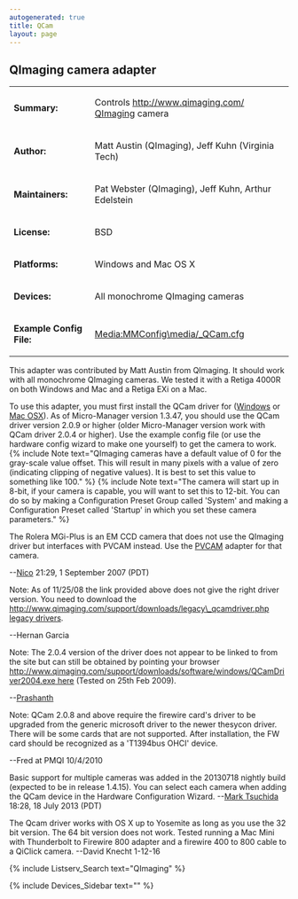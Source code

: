 ```yaml
---
autogenerated: true
title: QCam
layout: page
---
```


## QImaging camera adapter

<table>

<tr>

<td markdown="1">

**Summary:**

</td>

<td markdown="1">

Controls [http://www.qimaging.com/
QImaging](http://www.qimaging.com/_QImaging "wikilink") camera

</td>

</tr>

<tr>

<td markdown="1">

**Author:**

</td>

<td markdown="1">

Matt Austin (QImaging), Jeff Kuhn (Virginia Tech)

</td>

</tr>

<tr>

<td markdown="1">

**Maintainers:**

</td>

<td markdown="1">

Pat Webster (QImaging), Jeff Kuhn, Arthur Edelstein

</td>

</tr>

<tr>

<td markdown="1">

**License:**

</td>

<td markdown="1">

BSD

</td>

</tr>

<tr>

<td markdown="1">

**Platforms:**

</td>

<td markdown="1">

Windows and Mac OS X

</td>

</tr>

<tr>

<td markdown="1">

**Devices:**

</td>

<td markdown="1">

All monochrome QImaging cameras

</td>

</tr>

<tr>

<td markdown="1">

**Example Config File:**

</td>

<td markdown="1">

[Media:MMConfig\media/_QCam.cfg](Media:media/MMConfig_QCam.cfg "wikilink")

</td>

</tr>

</table>

This adapter was contributed by Matt Austin from QImaging. It should
work with all monochrome QImaging cameras. We tested it with a Retiga
4000R on both Windows and Mac and a Retiga EXi on a Mac.

To use this adapter, you must first install the QCam driver for
([Windows](http://www.qimaging.com/support/downloads/index.php) or [Mac
OSX](http://www.qimaging.com/support/downloads/legacy_qcamdriver.php)).
As of Micro-Manager version 1.3.47, you should use the QCam driver
version 2.0.9 or higher (older Micro-Manager version work with QCam
driver 2.0.4 or higher). Use the example config file (or use the
hardware config wizard to make one yourself) to get the camera to work.
{% include Note text="QImaging cameras have a default value of 0 for the gray-scale value offset.  This will result in many pixels with a value of zero (indicating clipping of negative values).  It is best to set this value to something like 100." %}
{% include Note text="The camera will start up in 8-bit, if your camera is capable, you will want to set this to 12-bit.  You can do so by making a Configuration Preset Group called 'System' and making a Configuration Preset called 'Startup' in which you set these camera parameters." %}

The Rolera MGi-Plus is an EM CCD camera that does not use the QImaging
driver but interfaces with PVCAM instead. Use the
[PVCAM](PVCAM "wikilink") adapter for that camera.

\--[Nico](User:Nico "wikilink") 21:29, 1 September 2007 (PDT)

Note: As of 11/25/08 the link provided above does not give the right
driver version. You need to download the
[http://www.qimaging.com/support/downloads/legacy\_qcamdriver.php legacy
drivers](http://www.qimaging.com/support/downloads/legacy_qcamdriver.php_legacy_drivers "wikilink").

\--Hernan Garcia

Note: The 2.0.4 version of the driver does not appear to be linked to
from the site but can still be obtained by pointing your browser
[http://www.qimaging.com/support/downloads/software/windows/QCamDriver2004.exe
here](http://www.qimaging.com/support/downloads/software/windows/QCamDriver2004.exe_here "wikilink")
(Tested on 25th Feb 2009).

\--[Prashanth](User:Prashanth "wikilink")

Note: QCam 2.0.8 and above require the firewire card's driver to be
upgraded from the generic microsoft driver to the newer thesycon driver.
There will be some cards that are not supported. After installation, the
FW card should be recognized as a 'T1394bus OHCI' device.

\--Fred at PMQI 10/4/2010

Basic support for multiple cameras was added in the 20130718 nightly
build (expected to be in release 1.4.15). You can select each camera
when adding the QCam device in the Hardware Configuration Wizard.
--[Mark Tsuchida](User:Mark_Tsuchida "wikilink") 18:28, 18 July 2013
(PDT)

The Qcam driver works with OS X up to Yosemite as long as you use the 32
bit version. The 64 bit version does not work. Tested running a Mac Mini
with Thunderbolt to Firewire 800 adapter and a firewire 400 to 800 cable
to a QiClick camera. --David Knecht 1-12-16

{% include Listserv_Search text="QImaging" %}

{% include Devices_Sidebar text="" %}
